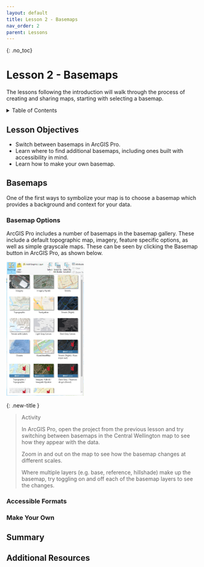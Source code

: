```yaml
---
layout: default
title: Lesson 2 - Basemaps
nav_order: 2
parent: Lessons
---
```


{: .no_toc}  
# Lesson 2 - Basemaps

The lessons following the introduction will walk through the process of creating and sharing maps, starting with selecting a basemap.

<details markdown="block" class="toc">
  <summary>
    Table of Contents
  </summary>
  {: .text-delta }
- TOC
{:toc}
</details>

## Lesson Objectives
- Switch between basemaps in ArcGIS Pro.
- Learn where to find additional basemaps, including ones built with accessibility in mind.
- Learn how to make your own basemap.

## Basemaps
One of the first ways to symbolize your map is to choose a basemap which provides a background and context for your data.

### Basemap Options
ArcGIS Pro includes a number of basemaps in the basemap gallery. These include a default topographic map, imagery, feature specific options, as well as simple grayscale maps. These can be seen by clicking the Basemap button in ArcGIS Pro, as shown below.

<img src="img/ArcGIS_Pro_Basemaps.png" alt="Basemap options in ArcGIS Pro" width="40%">

{: .new-title }
> Activity
> 
> In ArcGIS Pro, open the project from the previous lesson and try switching between basemaps in the Central Wellington map to see how they appear with the data.
> 
> Zoom in and out on the map to see how the basemap changes at different scales.
>
> Where multiple layers (e.g. base, reference, hillshade) make up the basemap, try toggling on and off each of the basemap layers to see the changes.

### Accessible Formats


### Make Your Own


## Summary
<!-- This lesson covered: 

- How to sign in to ArcGIS Online (and stay signed in)
- Navigating the menus and panes, and accessing different tools -->

## Additional Resources
<!-- Below are some ArcGIS Pro introductory resources:

- [Quick Start Tutorials](https://pro.arcgis.com/en/pro-app/latest/get-started/pro-quickstart-tutorials.htm)
- Learning the Basics
    - [Introducing ArcGIS Pro](https://pro.arcgis.com/en/pro-app/latest/get-started/introducing-arcgis-pro.htm)
    - [Navigate Maps and Scenes](https://pro.arcgis.com/en/pro-app/latest/get-started/navigate-your-data.htm)
 - [Learn ArcGIS Tutorial Gallery](https://learn.arcgis.com/en/gallery/)
 - [Get familiar with ArcGIS Pro (video series)](https://learn.arcgis.com/en/paths/get-familiar-with-arcgis-pro/)
 - [ArcGIS Pro Video Library](https://mediaspace.esri.com/channel/ArcGIS+Pro/238049152) -->
